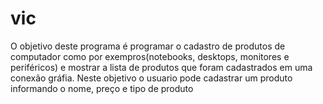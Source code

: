 # vic
O objetivo deste programa é programar o cadastro de produtos de computador como por exempros(notebooks, desktops, monitores e periféricos) e mostrar a lista de produtos que foram cadastrados em uma conexão gráfia. Neste objetivo o usuario pode cadastrar um produto informando o nome, preço e tipo de produto 

